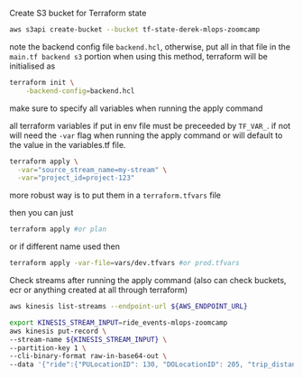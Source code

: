 Create S3 bucket for Terraform state

```zsh
aws s3api create-bucket --bucket tf-state-derek-mlops-zoomcamp
```

note the backend config file `backend.hcl`, otherwise, put all in that file in the `main.tf backend s3` portion
when using this method, terraform will be initialised as 

```zsh
terraform init \
    -backend-config=backend.hcl
```

make sure to specify all variables when running the apply command

all terraform variables if put in env file must be preceeded by `TF_VAR_`. if not will need the `-var` flag when running the apply command or will default to the value in the variables.tf file. 

```zsh
terraform apply \
  -var="source_stream_name=my-stream" \
  -var="project_id=project-123"
```

more robust way is to put them in a `terraform.tfvars` file

then you can just 

```zsh
terraform apply #or plan
```
or if different name used then 

```zsh
terraform apply -var-file=vars/dev.tfvars #or prod.tfvars
```

Check streams after running the apply command (also can check buckets, ecr or anything created at all through terraform)

```zsh
aws kinesis list-streams --endpoint-url ${AWS_ENDPOINT_URL}
```

``` zsh
export KINESIS_STREAM_INPUT=ride_events-mlops-zoomcamp
aws kinesis put-record \
--stream-name ${KINESIS_STREAM_INPUT} \
--partition-key 1 \
--cli-binary-format raw-in-base64-out \
--data '{"ride":{"PULocationID": 130, "DOLocationID": 205, "trip_distance": 3.66}, "ride_id": 459302002}'
```